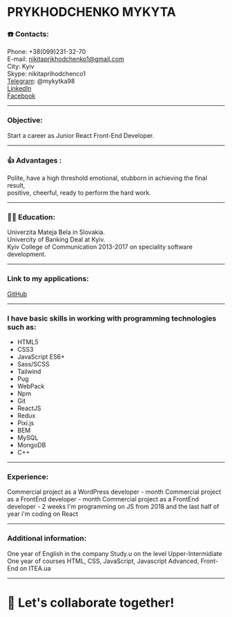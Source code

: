 # PRYKHODCHENKO MYKYTA
  
### ☎️ Contacts:  
  
Phone:     +38(099)231-32-70  
E-mail:    nikitaprikhodchenko1@gmail.com  
City:      Kyiv  
Skype:     nikitaprihodchenco1  
[Telegram](https://t.me/mykytka98): @mykytka98  
[LinkedIn](https://www.linkedin.com/in/mykytaprykhodchenko)  
[Facebook](https://facebook.com/mykyta.prykhodchenko)  

* * *   

### Objective:  
  
Start a career as Junior React Front-End Developer.  

* * *   

### 👍 Advantages :  
  
Polite, have a high threshold emotional, stubborn in achieving the final result,  
positive, cheerful, ready to perform the hard work.  

* * *   

### 👨‍🎓 Education:  
  
Univerzita Mateja Bela in Slovakia.  
Univercity of Banking Deal at Kyiv.  
Kyiv College of Communication 2013-2017 on speciality software development.  

* * *   

### Link to my applications:  
  
[GitHub](https://github.com/prykhodchenkomykyta)  

* * *   

### I have basic skills in working with programming technologies such as:  
  
* HTML5  
* CSS3  
* JavaScript ES6+  
* Sass/SCSS  
* Tailwind  
* Pug  
* WebPack  
* Npm  
* Git  
* ReactJS  
* Redux  
* Pixi.js  
* BEM  
* MySQL  
* MongoDB  
* С++  

* * *   

### Experience:  
  
Commercial project as a WordPress developer - month
Commercial project as a FrontEnd developer - month
Commercial project as a FrontEnd developer - 2 weeks
I'm programming on JS from 2018 and the last half of year i'm coding on React

* * *   

### Additional information:  
  
One year of English in the company Study.u on the level Upper-Intermidiate  
One year of courses HTML, CSS, JavaScript, Javascript Advanced, Front-End on ITEA.ua

* * *   

# 🤝 Let's collaborate together!
